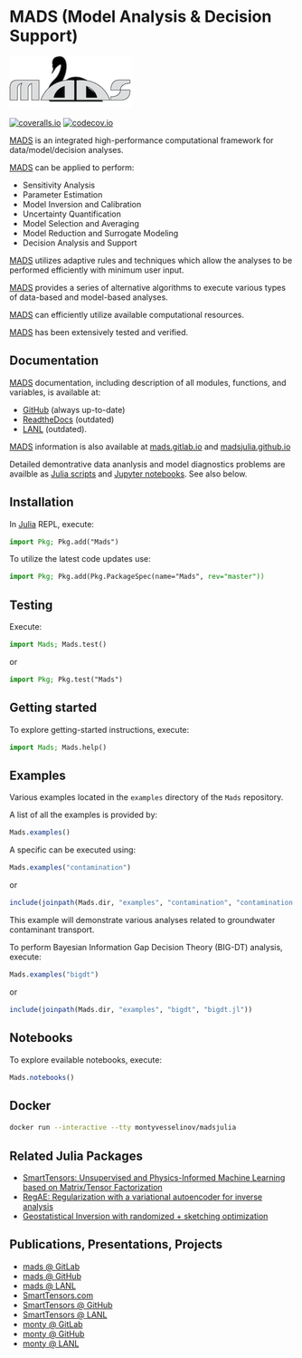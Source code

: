 # MADS (Model Analysis & Decision Support)

![logo](logos/mads_black_swan_logo_big_text_new_3inch.png)

[action-img]: https://github.com/madsjulia/Mads.jl/workflows/CI/badge.svg
[action-url]: https://github.com/madsjulia/Mads.jl/actions

[![coveralls.io](https://coveralls.io/repos/madsjulia/Mads.jl/badge.svg?branch=master)](https://coveralls.io/r/madsjulia/Mads.jl?branch=master)
[![codecov.io](http://codecov.io/github/madsjulia/Mads.jl/coverage.svg?branch=master)](http://codecov.io/github/madsjulia/Mads.jl?branch=master)

[MADS](http://madsjulia.github.io/Mads.jl) is an integrated high-performance computational framework for data/model/decision analyses.

[MADS](http://madsjulia.github.io/Mads.jl) can be applied to perform:

* Sensitivity Analysis
* Parameter Estimation
* Model Inversion and Calibration
* Uncertainty Quantification
* Model Selection and Averaging
* Model Reduction and Surrogate Modeling
* Decision Analysis and Support

[MADS](http://madsjulia.github.io/Mads.jl) utilizes adaptive rules and techniques which allow the analyses to be performed efficiently with minimum user input.

[MADS](http://madsjulia.github.io/Mads.jl) provides a series of alternative algorithms to execute various types of data-based and model-based analyses.

[MADS](http://madsjulia.github.io/Mads.jl) can efficiently utilize available computational resources.

[MADS](http://madsjulia.github.io/Mads.jl) has been extensively tested and verified.

## Documentation

[MADS](http://madsjulia.github.io/Mads.jl) documentation, including description of all modules, functions, and variables, is available at:
- [GitHub](http://madsjulia.github.io/Mads.jl) (always up-to-date)
- [ReadtheDocs](https://mads.readthedocs.io) (outdated)
- [LANL](https://madsjulia.lanl.gov) (outdated).

[MADS](http://madsjulia.github.io/Mads.jl) information is also available at [mads.gitlab.io](http://mads.gitlab.io) and [madsjulia.github.io](http://madsjulia.github.io/Mads.jl)

Detailed demontrative data ananlysis and model diagnostics problems are availble as [Julia scripts](https://github.com/madsjulia/Mads.jl/tree/master/examples) and [Jupyter notebooks](https://github.com/madsjulia/Mads.jl/tree/master/notebooks/model_diagnostics). See also below.

## Installation

In [Julia](https://julialang.org/downloads) REPL, execute:

```julia
import Pkg; Pkg.add("Mads")
```

To utilize the latest code updates use:

```julia
import Pkg; Pkg.add(Pkg.PackageSpec(name="Mads", rev="master"))
```

## Testing

Execute:

```julia
import Mads; Mads.test()
```

or

```julia
import Pkg; Pkg.test("Mads")
```

## Getting started

To explore getting-started instructions, execute:

```julia
import Mads; Mads.help()
```

## Examples

Various examples located in the `examples` directory of the `Mads` repository.

A list of all the examples is provided by:

```julia
Mads.examples()
```

A specific can be executed using:

```julia
Mads.examples("contamination")
```

or

```julia
include(joinpath(Mads.dir, "examples", "contamination", "contamination.jl"))
```

This example will demonstrate various  analyses related to groundwater contaminant transport.

To perform Bayesian Information Gap Decision Theory (BIG-DT) analysis, execute:

```julia
Mads.examples("bigdt")
```

or

```julia
include(joinpath(Mads.dir, "examples", "bigdt", "bigdt.jl"))
```

## Notebooks

To explore evailable notebooks, execute:

```julia
Mads.notebooks()
```

## Docker

```bash
docker run --interactive --tty montyvesselinov/madsjulia
```

## Related Julia Packages

* [SmartTensors:
Unsupervised and Physics-Informed Machine Learning based on Matrix/Tensor Factorization](https://github.com/SmartTensors)
* [RegAE: Regularization with a variational autoencoder for inverse analysis](https://github.com/madsjulia/RegAE.jl)
* [Geostatistical Inversion with randomized + sketching optimization](https://github.com/madsjulia/GeostatInversion.jl)

## Publications, Presentations, Projects

* [mads @ GitLab](http://mads.gitlab.io)
* [mads @ GitHub](http://madsjulia.github.io)
* [mads @ LANL](http://mads.lanl.gov)
* [SmartTensors.com](https://smarttensors.com)
* [SmartTensors @ GitHub](https://smarttensors.github.io)
* [SmartTensors @ LANL](https://smarttensors.lanl.gov)
* [monty @ GitLab](http://monty.gitlab.io)
* [monty @ GitHub](http://montyvesselinov.github.io)
* [monty @ LANL](https://www.lanl.gov/orgs/ees/staff/monty)
